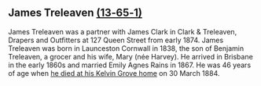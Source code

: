 ## James Treleaven [(13‑65‑1)](https://brisbane.discovereverafter.com/profile/31883230 "Go to Memorial Information" )</small>

James Treleaven was a partner with James Clark in Clark & Treleaven, Drapers and Outfitters at 127 Queen Street from early 1874. James Treleaven was born in Launceston Cornwall in 1838, the son of Benjamin Treleaven, a grocer and his wife, Mary (née Harvey). He arrived in Brisbane in the early 1860s and married Emily Agnes Rains in 1867. He was 46 years of age when [he died at his Kelvin Grove home](https://trove.nla.gov.au/newspaper/article/3428543?searchTerm=James%20Treleaven) on 30 March 1884.
